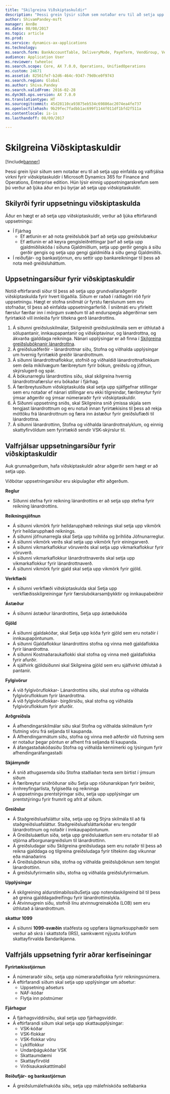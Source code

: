 ```yaml
---
title: "Skilgreina Viðskiptaskuldir"
description: "Þessi grein lýsir síðum sem notaðar eru til að setja upp einfalda og valfrjálsa virkni fyrir viðskiptaskuldir í Microsoft Dynamics 365 for Finance and Operations, Enterprise edition. Hún lýsir einnig uppsetningarskrefum sem þú verður að ljúka áður en þú byrjar að setja upp viðskiptaskuldir."
author: ShivamPandey-msft
manager: AnnBe
ms.date: 08/08/2017
ms.topic: article
ms.prod: 
ms.service: dynamics-ax-applications
ms.technology: 
ms.search.form: BankAccountTable, DeliveryMode, PaymTerm, VendGroup, VendParameters, VendPaymMode, VendTable
audience: Application User
ms.reviewer: twheeloc
ms.search.scope: Core, AX 7.0.0, Operations, UnifiedOperations
ms.custom: 24671
ms.assetid: 82561fe7-b2d6-464c-9347-79d0ce0f9743
ms.search.region: Global
ms.author: Shiva.Pandey
ms.search.validFrom: 2016-02-28
ms.dyn365.ops.version: AX 7.0.0
ms.translationtype: HT
ms.sourcegitcommit: 45d28110ca93875eb534c69886ac2074ea4fe737
ms.openlocfilehash: 9b29fec7fadbb1ac699f1144f011df1bfd2f511a
ms.contentlocale: is-is
ms.lasthandoff: 08/09/2017

---
```


# <a name="configure-accounts-payable"></a>Skilgreina Viðskiptaskuldir

[!include[banner](../includes/banner.md)]


Þessi grein lýsir síðum sem notaðar eru til að setja upp einfalda og valfrjálsa virkni fyrir viðskiptaskuldir í Microsoft Dynamics 365 for Finance and Operations, Enterprise edition. Hún lýsir einnig uppsetningarskrefum sem þú verður að ljúka áður en þú byrjar að setja upp viðskiptaskuldir.

<a name="prerequisites-for-accounts-payable-setup"></a>Skilyrði fyrir uppsetningu viðskiptaskulda
----------------------------------------

Áður en hægt er að setja upp viðskiptaskuldir, verður að ljúka eftirfarandi uppsetningu:

-   Í Fjárhag
    -   Ef ætlunin er að nota greiðslubók þarf að setja upp greiðslubækur 
    -   Ef ætlunin er að keyra gengisleiðréttingar þarf að setja upp gjaldmiðilskóða í síðuna Gjaldmiðlum, setja upp gerðir gengis á síðu gerðir gengis og setja upp gengi gjaldmiðla á síðu gengi Gjaldmiðils.
-   Í reiðufjár- og bankastjórnun, eru settir upp bankareikningar til þess að nota með greiðsluháttum.

## <a name="setup-pages-for-accounts-payable"></a>Uppsetningarsíður fyrir viðskiptaskuldir

Notið eftirfarandi síður til þess að setja upp grundvallaraðgerðir viðskiptaskulda fyrir hvert lögaðila. Síðum er raðað í ráðlagðri röð fyrir uppsetningu. Hægt er stofna sniðmát úr fyrstu færslunum sem eru stofnaðar, til þess að einfalda uppsetningarferlið. Í sniðmáti eru yfirleitt færslur færðar inn í mörgum svæðum til að endurspegla aðgerðirnar sem fyrirtækið vill innleiða fyrir tiltekna gerð lánardrottins.
1.  Á síðunni greiðsluskilmálar, Skilgreinið greiðsluskilmála sem er úthlutað á sölupantanir, innkaupapantanir og viðskiptavinur, og lánardrottna, og ákvarða gjalddaga reikninga. Nánari upplýsingar er að finna í [Skilgreina greiðsluþóknanir lánardrottna](tasks/define-vendor-payment-fees.md).
2.  Á greiðsluaðferðir - lánardrottnar síðu, Stofna og viðhalda upplýsingar um hvernig fyrirtækið greiðir lánardrottnum.
3.  Á síðunni lánardrottnaflokkur, stofnið og viðhaldið lánardrottnaflokkum sem deila mikilvægum færibreytum fyrir bókun, greiðslu og jöfnun, skýrslugerð og spár.
4.  Á bókunarreglu lánardrottins síðu, skal skilgreina hvernig lánardrottnafærslur eru bókaðar í fjárhag.
5.  Á færibreytusíðum viðskiptaskulda skal setja upp sjálfgefnar stillingar sem eru notaðar ef nánari stillingar eru ekki tilgreindar, færibreytur fyrir ýmsar aðgerðir og ýmsar númeraraðir fyrir viðskiptaskuldir.
6.  Á Síðunni uppsetning sniðs, skal Skilgreina snið ýmissa skjala sem tengjast lánardrottnum og eru notuð innan fyrirtækisins til þess að rekja móttöku frá lánardrottnum og færa inn ástæður fyrir greiðsluflæði til lánardrottna.
7.  Á síðunni lánardrottinn, Stofna og viðhalda lánardrottnalyklum, og einnig skattyfirvöldum sem fyrirtækið sendir VSK-skýrslur til.

## <a name="optional-setup-pages-for-accounts-payable"></a>Valfrjálsar uppsetningarsíður fyrir viðskiptaskuldir
Auk grunnaðgerðum, hafa viðskiptaskuldir aðrar aðgerðir sem hægt er að setja upp.

Viðbótar uppsetningarsíður eru skipulagðar eftir aðgerðum.

**Reglur**
-   Síðunni stefna fyrir reikning lánardrottins er að setja upp stefna fyrir reikning lánardrottins.

**Reikningsjöfnun**

-   Á síðunni vikmörk fyrir heildarupphæð reiknings skal setja upp vikmörk fyrir heildarupphæð reiknings.
-   Á síðunni jöfnunarregla skal Setja upp tvíhliða og þríhliða Jöfnunarreglur.
-   Á síðunni vikmörk verðs skal setja upp vikmörk fyrir einingarverð.
-   Á síðunni vikmarkaflokkur vöruverðs skal setja upp vikmarkaflokkur fyrir vöruverð.
-   Á síðunni vikmarkaflokkur lánardrottnaverðs skal setja upp vikmarkaflokkur fyrir lánardrottnaverð.
-   Á síðunni vikmörk fyrir gjald skal setja upp vikmörk fyrir gjöld.

**Verkflæði**

-   Á síðunni verkflæði viðskiptaskulda skal Setja upp verkflæðisskilgreiningar fyrir færslubókarsamþykktir og innkaupabeiðnir 

**Ástæður**

-   Á síðunni ástæður lánardrottins, Setja upp ástæðukóða

**Gjöld**

-   Á síðunni gjaldakóðar, skal Setja upp kóða fyrir gjöld sem eru notaðir í innkaupapöntunum.
-   Á síðunni Gjaldaflokkur lánardrottins stofna og vinna með gjaldaflokka fyrir lánardrottna.
-   Á síðunni Kostnaðaraukaflokki skal stofna og vinna með gjaldaflokka fyrir afurðir.
-   Á sjálfvirk gjöldsíðunni skal Skilgreina gjöld sem eru sjálfvirkt úthlutað á pantanir.

**Fylgivörur**

-   Á við fylgivöruflokkar- Lánardrottins síðu, skal stofna og viðhalda fylgivöruflokkum fyrir lánardrottna.
-   Á við fylgivöruflokkar- birgðirsíðu, skal stofna og viðhalda fylgivöruflokkum fyrir afurðir.

**Arðgreiðsla**

-   Á afhendingarskilmálar  síðu skal Stofna og viðhalda skilmálum fyrir flutning vöru frá seljanda til kaupanda.
-   Á Afhendingarmátum síðu, stofna og vinna með aðferðir við flutning sem er notaður þegar pöntun er afhent frá seljanda til kaupanda.
-   Á áfangastaðakóðasíðu Stofna og viðhalda kennimerki og lýsingum fyrir afhendingaráfangastaði

**Skjámyndir**

-   Á snið athugasemda  síðu Stofna staðlaðan texta sem birtist í ýmsum síðum
-   Á færibreytur sniðröðunar síðu Setja upp röðunarskipan fyrir beiðnir, innhreyfingarlista, fylgiseðla og reikninga 
-   Á uppsetningu prentstýringar síðu, setja upp upplýsingar um prentstýringu fyrir frumrit og afrit af síðum.

**Greiðslur**

-   Á Staðgreiðsluafsláttur síða, setja upp og Stýra skilmála til að fá staðgreiðsluafsláttur. Staðgreiðsluafsláttarkóðar eru tengdir lánardrottnum og notaðir í innkaupapöntunum.
-   Á Greiðsluáætlun síða, setja upp greiðsluáætlun sem eru notaðar til að stjórna afborgunargreiðslum til lánardrottinn.
-   Á greiðsludagar  síðu Skilgreina greiðsludaga sem eru notaðir til þess að reikna gjalddaga og tilgreina greiðsludaga fyrir tiltekinn dag vikunnar eða mánaðarins 
-   Á Greiðsluþóknun síða, stofna og viðhalda greiðsluþóknun sem tengist lánardrottinn.
-   Á greiðslufyrirmælin síðu, stofna og viðhalda greiðslufyrirmælum.

**Upplýsingar**

-   Á skilgreining aldurstímabilssíðuSetja upp notendaskilgreind bil til þess að greina gjalddagadreifingu fyrir lánardrottinslykla.
-   Á Atvinnugrein síðu, stofnið línu atvinnugreinakóða (LOB) sem eru úthlutað á lánardrottnum.

**skattur 1099**

-   Á síðunni **1099-svæðin** staðfesta og uppfæra lágmarksupphæðir sem verður að skrá í skattstofa (IRS), samkvæmt nýjustu kröfum skattayfirvalda Bandaríkjanna.

## <a name="optional-setup-for-other-modules"></a>**Valfrjáls uppsetning fyrir aðrar kerfiseiningar**
**Fyrirtækisstjórnun**

-   Á númeraraðir síðu, setja upp númeraraðaflokka fyrir reikningsnúmera.
-   Á eftirfarandi síðum skal setja upp upplýsingar um aðsetur:
    -   Uppsetning aðseturs
    -   NAF-kóðar
    -   Flytja inn póstnúmer

**Fjárhagur**

-   Á fjárhagsvíddirsíðu, skal setja upp fjárhagsvíddir.
-   Á eftirfarandi síðum skal setja upp skattaupplýsingar:
    -   VSK-kóðar
    -   VSK-flokkar
    -   VSK-flokkar vöru
    -   Lykilflokkur
    -   Undanþágukóðar VSK
    -   Skattaumdæmi
    -   Skattayfirvöld
    -   Virðisaukaskatttímabil

**Reiðufjár- og bankastjórnun**

-   Á greiðslumálefnakóða síðu, setja upp málefniskóða seðlabanka






